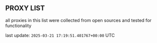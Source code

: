 ## PROXY LIST

all proxies in this list were collected from open sources and tested for functionality

last update: `2025-03-21 17:19:51.401767+00:00` UTC